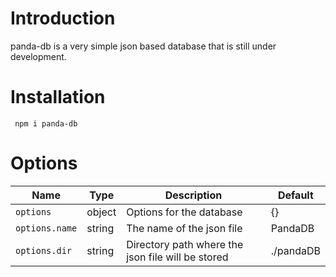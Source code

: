 # Introduction

panda-db is a very simple json based database that is still under development.


# Installation
<code> npm i panda-db </code>


# Options
<table>
    <thead>
        <tr>
            <th>Name</th>
            <th>Type</th>
            <th>Description</th>
            <th>Default</th>
        </tr>
    </thead>
    <tbody>
        <tr>
            <td><code>options</code></td>
            <td>object</td>
            <td>Options for the database</td>
            <td>{}</td>
        </tr>
        <tr>
            <td><code>options.name</code></td>
            <td>string</td>
            <td>The name of the json file</td>
            <td>PandaDB</td>
        </tr>
        <tr>
            <td><code>options.dir</code></td>
            <td>string</td>
            <td>Directory path where the json file will be stored</td>
            <td>./pandaDB</td>
        </tr>
    </tbody>
</table>
